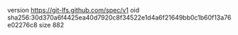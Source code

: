 version https://git-lfs.github.com/spec/v1
oid sha256:30d370a6f4425ea40d7920c8f34522e1d4a6f21649bb0c1b60f13a76e02276c8
size 882
